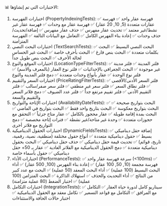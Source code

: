 📊 الاختبارات التي تم إنشاؤها:
1. اختبارات الفهرسة (PropertyIndexingTests):
✅ فهرسة عقار واحد
✅ فهرسة عقارات متعددة (5, 10, 20 عقار)
✅ فهرسة عقار مع وحدات
✅ فهرسة عقار غير نشط/غير معتمد
✅ تحديث عقار مفهرس
✅ حذف عقار مفهرس
✅ إضافة/تحديث/حذف وحدات
✅ إعادة بناء الفهرس الكامل
✅ التعامل مع البيانات التالفة
✅ الفهرسة المتزامنة
2. اختبارات البحث النصي (TextSearchTests):
✅ البحث النصي البسيط
✅ البحث بكلمات متعددة
✅ البحث بنص فارغ
✅ البحث بأحرف خاصة
✅ البحث غير الحساس لحالة الأحرف
✅ البحث بنص طويل جداً
3. اختبارات الموقع والنوع (LocationTypeFilterTests):
✅ فلتر المدينة
✅ فلتر مدينة غير موجودة
✅ البحث الجغرافي بالإحداثيات
✅ فلتر نوع العقار (بالمعرف والاسم)
✅ فلتر نوع الوحدة
✅ عقار بأنواع وحدات متعددة
✅ دمج فلتر المدينة والنوع
4. اختبارات السعر والتقييم (PriceRatingFilterTests):
✅ فلتر السعر الأدنى/الأقصى
✅ فلتر نطاق السعر
✅ فلتر سعر غير منطقي
✅ فلتر سعر صفر/سالب
✅ فلتر التقييم الأدنى
✅ فلتر تقييم مرتفع جداً
✅ فلتر عدد الضيوف
✅ دمج فلاتر السعر والتقييم والسعة
5. اختبارات الإتاحة والتواريخ (AvailabilityDateTests):
✅ البحث بتواريخ صحيحة
✅ البحث بتواريخ معكوسة
✅ البحث بتاريخ واحد فقط
✅ البحث بتواريخ في الماضي
✅ البحث بمدة إقامة طويلة
✅ عقار محجوز بالكامل
✅ عقار متاح جزئياً
✅ التحقق مع حجوزات متعددة
✅ وحدة غير متاحة/غير نشطة
✅ فترات إتاحة مخصصة
✅ دمج التواريخ مع فلاتر أخرى
6. اختبارات الحقول الديناميكية (DynamicFieldsTests):
✅ إضافة حقل ديناميكي بسيط
✅ حقول ديناميكية متعددة
✅ أنواع حقول مختلفة (منطقية، نصية، رقمية، تاريخ، قوائم)
✅ تحديث قيمة حقل ديناميكي
✅ حذف حقل ديناميكي
✅ البحث بحقول ديناميكية متعددة
✅ دمج الحقول الديناميكية مع الفلاتر العادية
✅ عقار بـ 50+ حقل ديناميكي
✅ حقول بأسماء خاصة
7. اختبارات الأداء (PerformanceTests):
✅ سرعة فهرسة عقار واحد (<100ms)
✅ فهرسة مجمعة (10, 50, 100 عقار)
✅ إعادة بناء الفهرس (100, 500 عقار)
✅ أداء البحث البسيط (100 عملية)
✅ أداء البحث المعقد (50 عملية)
✅ البحث مع عدد كبير من النتائج
✅ أداء التحديث والحذف
✅ استهلاك الذاكرة
✅ البحث المتزامن (100 عملية)
✅ اختبار الضغط (80 عملية متزامنة)
8. اختبارات التكامل (IntegrationTests):
✅ سيناريو كامل لدورة حياة العقار
✅ التكامل مع المرافق
✅ التكامل مع قواعد التسعير
✅ تكامل معقد مع الحقول الديناميكية
✅ اختبار حالات الحافة والاستثناءات